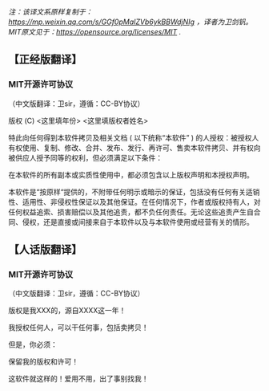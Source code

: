  _注：该译文系原样复制于：https://mp.weixin.qq.com/s/GGf0pMaIZVb6ykBBWdjNIg ，译者为卫剑钒。MIT原文见于：https://opensource.org/licenses/MIT ._ 

## 【正经版翻译】
### MIT开源许可协议
（中文版翻译：卫sir，遵循：CC-BY协议）

版权 (C) <这里填年份> <这里填版权者姓名>

特此向任何得到本软件拷贝及相关文档 ( 以下统称“本软件” ) 的人授权：被授权人有权使用、复制、修改、合并、发布、发行、再许可、售卖本软件拷贝、并有权向被供应人授予同等的权利，但必须满足以下条件：

在本软件的所有副本或实质性使用中，都必须包含以上版权声明和本授权声明。

本软件是“按原样“提供的，不附带任何明示或暗示的保证，包括没有任何有关适销性、适用性、非侵权性保证以及其他保证。在任何情况下，作者或版权持有人，对任何权益追索、损害赔偿以及其他追责，都不负任何责任。无论这些追责产生自合同、侵权，还是直接或间接来自于本软件以及与本软件使用或经营有关的情形。

## 【人话版翻译】
### MIT开源许可协议
（中文版翻译：卫sir，遵循：CC-BY协议）

版权是我XXX的，源自XXXX这一年！

我授权任何人，可以干任何事，包括卖拷贝！

但是，你必须：

保留我的版权和许可！

这软件就这样的！爱用不用，出了事别找我！